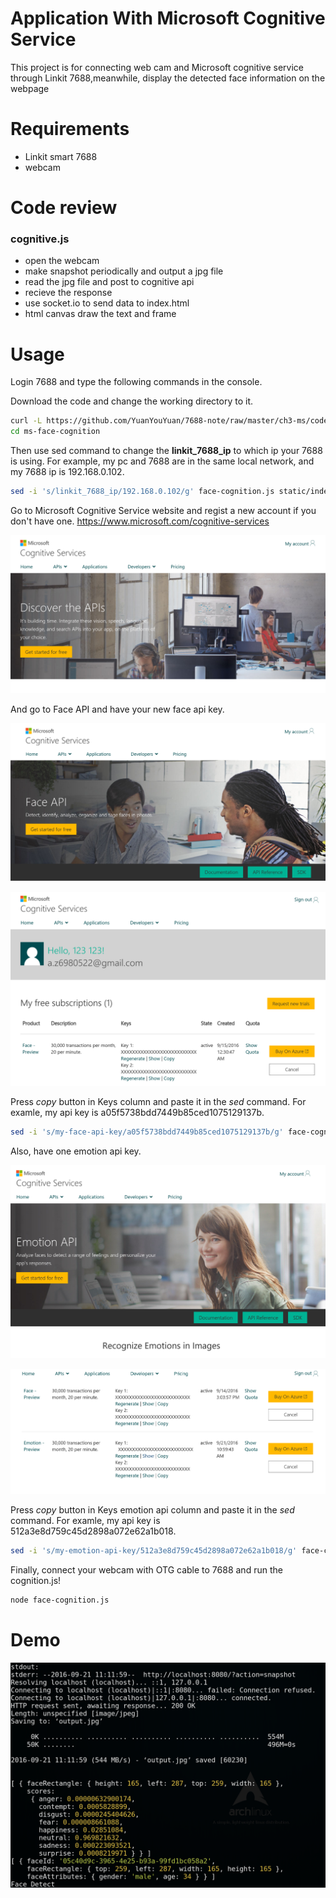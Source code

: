 # Application With Microsoft Cognitive Service

This project is for connecting web cam and Microsoft cognitive service through Linkit 7688,meanwhile, display the detected face information on the webpage 

# Requirements
*  Linkit smart 7688 
*  webcam


# Code review

### cognitive.js

* open the webcam
* make snapshot periodically and output a jpg file
* read the jpg file and post to cognitive api
* recieve the response 
* use socket.io to send data to index.html
* html canvas draw the text and frame


# Usage

Login 7688 and type the following commands in the console.

Download the code and change the working directory to it.

```sh
curl -L https://github.com/YuanYouYuan/7688-note/raw/master/ch3-ms/code/face-cognition.tar.gz | tar zxv
cd ms-face-cognition
```

Then use sed command to change the __linkit_7688_ip__ to which ip your 7688 is using.
For example, my pc and 7688 are in the same local network, and my 7688 ip is 192.168.0.102.

```sh
sed -i 's/linkit_7688_ip/192.168.0.102/g' face-cognition.js static/index.html
```
Go to Microsoft Cognitive Service website and regist a new account if you don't have one.
https://www.microsoft.com/cognitive-services

![](pic/ms-cognitive-service-web.png)

And go to Face API and have your new face api key.

![](pic/face-api.png)

![](pic/face-api-keys.png)

Press _copy_ button in Keys column and paste it in the _sed_ command.
For examle, my api key is a05f5738bdd7449b85ced1075129137b.

```sh
sed -i 's/my-face-api-key/a05f5738bdd7449b85ced1075129137b/g' face-cognition.js
```

Also, have one emotion api key.

![](pic/emotion-api.png)

![](pic/emotion-api-keys.png)


Press _copy_ button in Keys emotion api column and paste it in the _sed_ command.
For examle, my api key is 512a3e8d759c45d2898a072e62a1b018.

```sh
sed -i 's/my-emotion-api-key/512a3e8d759c45d2898a072e62a1b018/g' face-cognition.js
```

Finally, connect your webcam with OTG cable to 7688 and run the cognition.js!

```sh
node face-cognition.js
```


# Demo

![](pic/console-demo.png)
